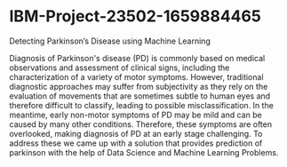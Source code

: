 # IBM-Project-23502-1659884465
Detecting Parkinson’s Disease using Machine Learning

Diagnosis of Parkinson's disease (PD) is commonly based on medical observations and assessment of clinical signs, including the characterization of a variety of motor symptoms. However, traditional diagnostic approaches may suffer from subjectivity as they rely on the evaluation of movements that are sometimes subtle to human eyes and therefore difficult to classify, leading to possible misclassification. In the meantime, early non-motor symptoms of PD may be mild and can be caused by many other conditions. Therefore, these symptoms are often overlooked, making diagnosis of PD at an early stage challenging. To address these we came up with a solution that provides prediction of parkinson with the help of Data Science and Machine Learning Problems.
